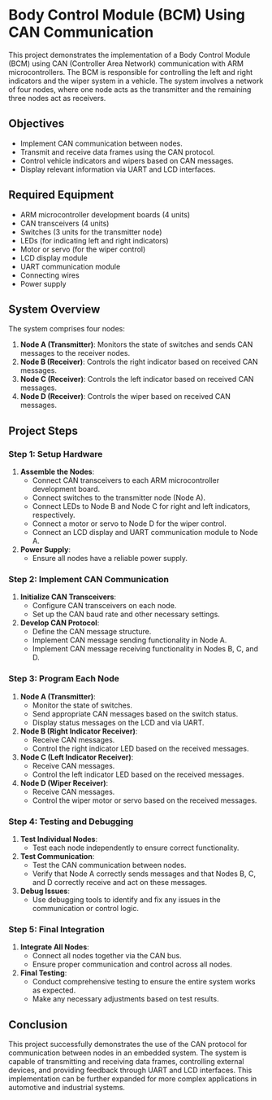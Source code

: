 # Body Control Module (BCM) Using CAN Communication

This project demonstrates the implementation of a Body Control Module (BCM) using CAN (Controller Area Network) communication with ARM microcontrollers. The BCM is responsible for controlling the left and right indicators and the wiper system in a vehicle. The system involves a network of four nodes, where one node acts as the transmitter and the remaining three nodes act as receivers.

## Objectives

- Implement CAN communication between nodes.
- Transmit and receive data frames using the CAN protocol.
- Control vehicle indicators and wipers based on CAN messages.
- Display relevant information via UART and LCD interfaces.

## Required Equipment

- ARM microcontroller development boards (4 units)
- CAN transceivers (4 units)
- Switches (3 units for the transmitter node)
- LEDs (for indicating left and right indicators)
- Motor or servo (for the wiper control)
- LCD display module
- UART communication module
- Connecting wires
- Power supply

## System Overview

The system comprises four nodes:

1. **Node A (Transmitter)**: Monitors the state of switches and sends CAN messages to the receiver nodes.
2. **Node B (Receiver)**: Controls the right indicator based on received CAN messages.
3. **Node C (Receiver)**: Controls the left indicator based on received CAN messages.
4. **Node D (Receiver)**: Controls the wiper based on received CAN messages.

## Project Steps

### Step 1: Setup Hardware

1. **Assemble the Nodes**:
    - Connect CAN transceivers to each ARM microcontroller development board.
    - Connect switches to the transmitter node (Node A).
    - Connect LEDs to Node B and Node C for right and left indicators, respectively.
    - Connect a motor or servo to Node D for the wiper control.
    - Connect an LCD display and UART communication module to Node A.
2. **Power Supply**:
    - Ensure all nodes have a reliable power supply.

### Step 2: Implement CAN Communication

1. **Initialize CAN Transceivers**:
    - Configure CAN transceivers on each node.
    - Set up the CAN baud rate and other necessary settings.
2. **Develop CAN Protocol**:
    - Define the CAN message structure.
    - Implement CAN message sending functionality in Node A.
    - Implement CAN message receiving functionality in Nodes B, C, and D.

### Step 3: Program Each Node

1. **Node A (Transmitter)**:
    - Monitor the state of switches.
    - Send appropriate CAN messages based on the switch status.
    - Display status messages on the LCD and via UART.
2. **Node B (Right Indicator Receiver)**:
    - Receive CAN messages.
    - Control the right indicator LED based on the received messages.
3. **Node C (Left Indicator Receiver)**:
    - Receive CAN messages.
    - Control the left indicator LED based on the received messages.
4. **Node D (Wiper Receiver)**:
    - Receive CAN messages.
    - Control the wiper motor or servo based on the received messages.

### Step 4: Testing and Debugging

1. **Test Individual Nodes**:
    - Test each node independently to ensure correct functionality.
2. **Test Communication**:
    - Test the CAN communication between nodes.
    - Verify that Node A correctly sends messages and that Nodes B, C, and D correctly receive and act on these messages.
3. **Debug Issues**:
    - Use debugging tools to identify and fix any issues in the communication or control logic.

### Step 5: Final Integration

1. **Integrate All Nodes**:
    - Connect all nodes together via the CAN bus.
    - Ensure proper communication and control across all nodes.
2. **Final Testing**:
    - Conduct comprehensive testing to ensure the entire system works as expected.
    - Make any necessary adjustments based on test results.

## Conclusion

This project successfully demonstrates the use of the CAN protocol for communication between nodes in an embedded system. The system is capable of transmitting and receiving data frames, controlling external devices, and providing feedback through UART and LCD interfaces. This implementation can be further expanded for more complex applications in automotive and industrial systems.
